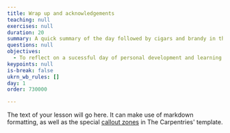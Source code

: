 ```yaml
---
title: Wrap up and acknowledgements
teaching: null
exercises: null
duration: 20
summary: A quick summary of the day followed by cigars and brandy in the billiards room
questions: null
objectives:
  - To reflect on a sucessful day of personal development and learning
keypoints: null
is-break: false
ukrn_wb_rules: []
day: 1
order: 730000

---
```

The text of your lesson will go here.
It can make use of markdown formatting, as well as the special [callout zones](https://ukrn-open-research.github.io/ukrn-wb-lesson-templates/text-lesson/index.html#examples) in The Carpentries' template.
